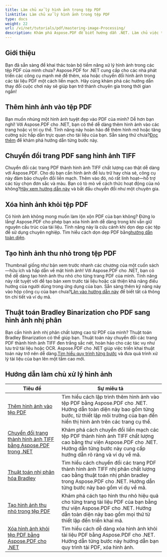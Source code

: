 ```yaml
---
title: Làm chủ xử lý hình ảnh trong tệp PDF
linktitle: Làm chủ xử lý hình ảnh trong tệp PDF
type: docs
weight: 22
url: /vi/net/tutorials/pdf/mastering-image-Processing/
description: Khám phá Aspose.PDF để biết hướng dẫn .NET. Làm chủ việc thêm, chuyển đổi và quản lý hình ảnh trong tệp PDF với các hướng dẫn và ví dụ mã dễ làm theo, được tối ưu hóa cho SEO.
---
```

## Giới thiệu

Bạn đã sẵn sàng để khai thác toàn bộ tiềm năng xử lý hình ảnh trong các tệp PDF của mình chưa? Aspose.PDF for .NET cung cấp cho các nhà phát triển các công cụ mạnh mẽ để thêm, xóa hoặc chuyển đổi hình ảnh trong các tài liệu PDF một cách liền mạch. Hãy cùng khám phá các hướng dẫn thay đổi cuộc chơi này sẽ giúp bạn trở thành chuyên gia trong thời gian ngắn!

## Thêm hình ảnh vào tệp PDF  

 Bạn muốn nhúng một hình ảnh tuyệt đẹp vào PDF của mình? Dễ hơn bạn nghĩ! Với Aspose.PDF cho .NET, bạn có thể dễ dàng thêm hình ảnh vào các trang hoặc vị trí cụ thể. Tính năng này hoàn hảo để thêm hình mờ hoặc tăng cường sức hấp dẫn trực quan cho tài liệu của bạn. Sẵn sàng thử chưa?[Đọc thêm](./adding-image/) để khám phá hướng dẫn từng bước này.

## Chuyển đổi trang PDF sang hình ảnh TIFF  

Chuyển đổi các trang PDF thành hình ảnh TIFF chất lượng cao thật dễ dàng với Aspose.PDF. Cho dù bạn cần hình ảnh để lưu trữ hay chia sẻ, công cụ này đảm bảo chuyển đổi liền mạch. Thêm vào đó, nó rất linh hoạt—hỗ trợ các tùy chọn đơn sắc và màu. Bạn có tò mò về cách thức hoạt động của nó không?[Hãy xem hướng dẫn này](./convert-pages-to-tiff-images/) và bắt đầu chuyển đổi như một chuyên gia.

## Xóa hình ảnh khỏi tệp PDF  

 Có hình ảnh không mong muốn làm lộn xộn PDF của bạn không? Đừng lo lắng! Aspose.PDF cho phép bạn xóa hình ảnh dễ dàng trong khi vẫn giữ nguyên cấu trúc của tài liệu. Tính năng này là cứu cánh khi dọn dẹp các tệp để sử dụng chuyên nghiệp. Tìm hiểu cách dọn dẹp PDF bằng[hướng dẫn toàn diện](./delete-images-from-pdf-files/).  

## Tạo hình ảnh thu nhỏ trong tệp PDF  

Thumbnail giống như bản xem trước nhanh các chương của một cuốn sách—hữu ích và hấp dẫn về mặt hình ảnh! Với Aspose.PDF cho .NET, bạn có thể dễ dàng tạo hình ảnh thu nhỏ cho từng trang PDF của mình. Tính năng này rất tuyệt vời để tạo bản xem trước tài liệu hoặc cải thiện khả năng điều hướng của người dùng trong ứng dụng của bạn. Sẵn sàng thêm kỹ năng này vào hộp công cụ của bạn chưa?[Lặn vào hướng dẫn này](./creating-thumbnail-images/) để biết tất cả thông tin chi tiết và ví dụ mã.

## Thuật toán Bradley Binarization cho PDF sang hình ảnh nhị phân  

 Bạn cần hình ảnh nhị phân chất lượng cao từ PDF của mình? Thuật toán Bradley Binarization có thể giúp bạn. Thuật toán này chuyển đổi các trang PDF thành hình ảnh TIFF đen trắng sắc nét, hoàn hảo cho các tác vụ như lưu trữ tài liệu hoặc OCR. Aspose.PDF cho .NET giúp việc triển khai thuật toán này trở nên dễ dàng.[Tìm hiểu quy trình từng bước](./bradley-binarization-algorithm/) và đưa quá trình xử lý tài liệu của bạn lên một tầm cao mới.

## Hướng dẫn làm chủ xử lý hình ảnh
| Tiêu đề | Sự miêu tả |
| --- | --- | 
| [Thêm hình ảnh vào tệp PDF](./adding-image/) | Tìm hiểu cách lập trình thêm hình ảnh vào tệp PDF bằng Aspose.PDF cho .NET. Hướng dẫn toàn diện này bao gồm từng bước, từ thiết lập môi trường của bạn đến hiển thị hình ảnh trên các trang cụ thể. |  
| [Chuyển đổi trang thành hình ảnh TIFF bằng Aspose.PDF trong .NET](./convert-pages-to-tiff-images/) | Khám phá cách chuyển đổi liền mạch các tệp PDF thành hình ảnh TIFF chất lượng cao bằng thư viện Aspose.PDF cho .NET. Hướng dẫn từng bước này cung cấp hướng dẫn rõ ràng và ví dụ về mã. |  
| [Thuật toán nhị phân hóa Bradley](./bradley-binarization-algorithm/) | Tìm hiểu cách chuyển đổi các trang PDF thành hình ảnh TIFF nhị phân chất lượng cao bằng thuật toán nhị phân bradley trong Aspose.PDF cho .NET. Hướng dẫn từng bước này bao gồm ví dụ về mã. |   
| [Tạo hình ảnh thu nhỏ trong tệp PDF](./creating-thumbnail-images/) | Khám phá cách tạo hình thu nhỏ hiệu quả cho từng trang tài liệu PDF của bạn bằng thư viện Aspose.PDF cho .NET. Hướng dẫn toàn diện này bao gồm mọi thứ từ thiết lập đến triển khai mã. |  
| [Xóa hình ảnh khỏi tệp PDF bằng Aspose.PDF cho .NET](./delete-images-from-pdf-files/) | Tìm hiểu cách dễ dàng xóa hình ảnh khỏi tài liệu PDF bằng Aspose.PDF cho .NET. Hướng dẫn từng bước này hướng dẫn bạn quy trình tải PDF, xóa hình ảnh. |  